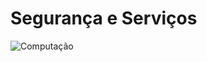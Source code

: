 # Segurança e Serviços

![Computação](C:\Users\felip\faculdade\cloud_fundamentos\img\computacao.png)


